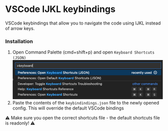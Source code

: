 # VSCode IJKL keybindings
VSCode keybindings that allow you to navigate the code using IJKL instead of arrow keys.

### Installation
1. Open Command Palette (cmd+shift+p) and open `Keyboard Shortcuts (JSON)` ![type in keyboard](image.png)
2. Paste the contents of the `keybindindings.json` file to the newly opened config. This will override the default VSCode bindings

⚠️ Make sure you open the correct shortcuts file - the default shortcuts file is readonly! ⚠️



